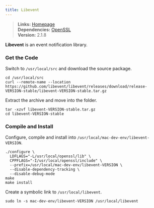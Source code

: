 ```yaml
---
title: Libevent
---
```


> **Links:** [Homepage](http://libevent.org/)  
> **Dependencies:** [OpenSSL](/openssl/)  
> **Version:** <span id="version">2.1.8</span>

**Libevent** is an event notification library.


### Get the Code

Switch to `/usr/local/src` and download the source package.

	cd /usr/local/src
	curl --remote-name --location https://github.com/libevent/libevent/releases/download/release-VERSION-stable/libevent-VERSION-stable.tar.gz

Extract the archive and move into the folder.

	tar -xzvf libevent-VERSION-stable.tar.gz
	cd libevent-VERSION-stable


### Compile and Install

Configure, compile and install into `/usr/local/mac-dev-env/libevent-VERSION`.

	./configure \
	  LDFLAGS="-L/usr/local/openssl/lib" \
	  CPPFLAGS="-I/usr/local/openssl/include" \
	  --prefix=/usr/local/mac-dev-env/libevent-VERSION \
	  --disable-dependency-tracking \
	  --disable-debug-mode
	make
	make install

Create a symbolic link to `/usr/local/libevent`.

	sudo ln -s mac-dev-env/libevent-VERSION /usr/local/libevent
